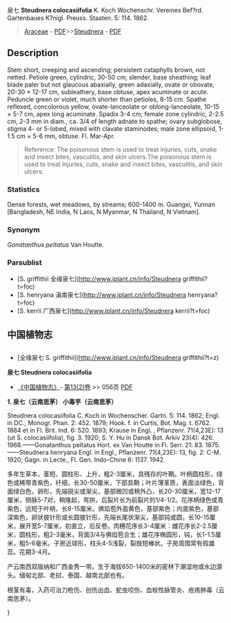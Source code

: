 泉七 **Steudnera colocasiifolia** K. Koch Wochenschr. Vereines Bef?rd. Gartenbaues K?nigl. Preuss. Staaten. 5: 114. 1862.

> [Araceae](http://www.iplant.cn/info/Araceae?t=foc) - [PDF](http://www.iplant.cn/foc/pdf/Araceae.pdf)>>[Steudnera](http://www.iplant.cn/info/Steudnera?t=foc) - [PDF](http://www.iplant.cn/foc/pdf/Steudnera.pdf)

## Description

Stem short, creeping and ascending; persistent cataphylls brown, not netted. Petiole green, cylindric, 30-50 cm, slender, base sheathing; leaf blade paler but not glaucous abaxially, green adaxially, ovate or obovate, 20-30 × 12-17 cm, subleathery, base obtuse, apex acuminate or acute. Peduncle green or violet, much shorter than petioles, 8-15 cm. Spathe reflexed, concolorous yellow, ovate-lanceolate or oblong-lanceolate, 10-15 × 5-7 cm, apex long acuminate. Spadix 3-4 cm; female zone cylindric, 2-2.5 cm, 2-3 mm in diam., ca. 3/4 of length adnate to spathe; ovary subglobose, stigma 4- or 5-lobed, mixed with clavate staminodes; male zone ellipsoid, 1-1.5 cm × 5-6 mm, obtuse. Fl. Mar-Apr.

> Reference: 
> The poisonous stem is used to treat injuries, cuts, snake and insect bites, vasculitis, and skin ulcers.The poisonous stem is used to treat injuries, cuts, snake and insect bites, vasculitis, and skin ulcers.

### Statistics
Dense forests, wet meadows, by streams; 600-1400 m. Guangxi, Yunnan [Bangladesh, NE India, N Laos, N Myanmar, N Thailand, N Vietnam].

### Synonym
*Gonatanthus peltatus* Van Houtte.

### Parsublist

* [S.  griffithii  全缘泉七](http://www.iplant.cn/info/Steudnera griffithii?t=foc)
* [S.  henryana  滇南泉七](http://www.iplant.cn/info/Steudnera henryana?t=foc)
* [S.  kerrii  广西泉七](http://www.iplant.cn/info/Steudnera kerrii?t=foc)

## 中国植物志

## 
* [全缘泉七  S.  griffithii](http://www.iplant.cn/info/Steudnera griffithii?t=z)

**泉七 Steudnera colocasiifolia**

* [《中国植物志》](http://www.iplant.cn/frps)- [第13(2)卷](http://www.iplant.cn/frps/vol/13(2)) >> 056页 [PDF](http://www.iplant.cn/frps/pdf/13(2)/056.pdf)

**1. 泉七（云南思茅） 小毒芋（云南思茅）**

Steudnera colocasiifolia C. Koch in Wochenscher. Gartn. 5: 114. 1862; Engl. in DC., Monogr. Phan. 2: 452. 1879; Hook. f. in Curtis, Bot. Mag. t. 6762. 1884 et in Fl. Brit. Ind. 6: 520. 1893; Krause in Engl. , Pflanzenr. 71(4,23E): 13 (ut S. colocasiifolia), fig. 3. 1920; S. Y. Hu in Dansk Bot. Arkiv 23(4): 426. 1968.——Gonatanthus peltatus Hort. ex Van Houtte in Fl. Serr. 21: 83. 1875. ——Steudnera henryana Engl. in Engl., Pflanzenr. 71(4,23E): 13, fig. 2: C-M. 1920; Gagn. in Lecte., Fl. Gen. Indo-Chine 6: 1137. 1942.

多年生草本，茎短、圆柱形、上升，粗2-3厘米，具残存的叶鞘。叶柄圆柱形，绿色或稀带青紫色，纤细，长30-50厘米，下部具鞘；叶片薄革质，表面淡绿色，背面绿白色，卵形，先端锐尖或渐尖，基部微凹或稍外凸，长20-30厘米，宽12-17厘米，侧脉5-7对，稍隆起，弯拱，后裂片长为前裂片的1/4-1/2。花序柄绿色或青紫色，远短于叶柄，长8-15厘米。佛焰苞外面黄色，基部紫色；内面紫色，基部深紫色，卵状披针形或长圆披针形，先端长尾状渐尖，基部钝或圆，长10-15厘米，展开宽5-7厘米，初直立，后反卷。肉穗花序长3-4厘米：雌花序长2-2.5厘米，圆柱形，粗2-3毫米，背面3/4与佛焰苞合生；雄花序椭圆形，钝，长1-1.5厘米，粗5-6毫米。子房近球形，柱头4-5浅裂，裂肢短棒状。子房周围常有假雄蕊。花期3-4月。

产云南西双版纳和广西金秀一带。生于海拔650-1400米的密林下潮湿地或水边源头。缅甸北部、老挝、泰国、越南北部也有。

根茎有毒，入药可治刀枪伤、创伤出血、蛇虫咬伤、血栓性脉管炎、疮疡肿毒（云南思茅）。

}